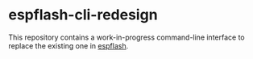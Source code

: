 # espflash-cli-redesign

This repository contains a work-in-progress command-line interface to replace the existing one in [espflash](https://github.com/esp-rs/espflash).
